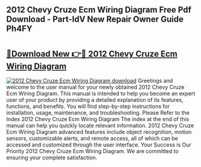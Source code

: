 ## 2012 Chevy Cruze Ecm Wiring Diagram Free Pdf Download - Part-IdV New Repair Owner Guide Ph4FY

# <h2><a href="http://dfk2lg.blite.top/?on=2012+Chevy+Cruze+Ecm+Wiring+Diagram">🔗Download New 👉🔴 2012 Chevy Cruze Ecm Wiring Diagram</a></h2>

[![2012 Chevy Cruze Ecm Wiring Diagram download](https://i.imgur.com/lujVjoI.png)](http://dfk2lg.blite.top/?on=2012+Chevy+Cruze+Ecm+Wiring+Diagram)
Greetings and welcome to the user manual for your newly obtained 2012 Chevy Cruze Ecm Wiring Diagram. This manual is intended to help you become an expert user of your product by providing a detailed explanation of its features, functions, and benefits. You will find step-by-step instructions for installation, usage, maintenance, and troubleshooting. Please Refer to the Index 2012 Chevy Cruze Ecm Wiring Diagram The index at the end of this manual can help you quickly locate relevant information. 2012 Chevy Cruze Ecm Wiring Diagram advanced features include object recognition, motion sensors, customizable alerts, and remote access, all of which can be accessed and customized through the user interface. Your Success is Our Priority 2012 Chevy Cruze Ecm Wiring Diagram. We are committed to ensuring your complete satisfaction.
